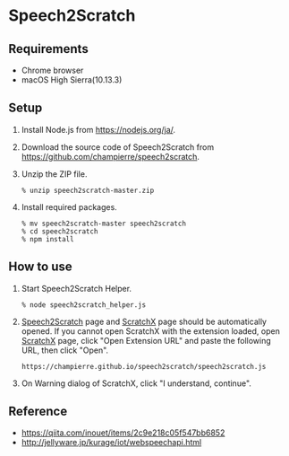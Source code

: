 # Speech2Scratch

## Requirements

- Chrome browser
- macOS High Sierra(10.13.3)

## Setup

1. Install Node.js from https://nodejs.org/ja/.

2. Download the source code of Speech2Scratch from https://github.com/champierre/speech2scratch.

3. Unzip the ZIP file.

	```
	% unzip speech2scratch-master.zip
	```

4. Install required packages.

	```
	% mv speech2scratch-master speech2scratch
	% cd speech2scratch
	% npm install
	```

## How to use

1. Start Speech2Scratch Helper.

	```
	% node speech2scratch_helper.js
	```

2. [Speech2Scratch](https://champierre.github.io/speech2scratch/) page and [ScratchX](http://scratchx.org/?url=https://champierre.github.io/speech2scratch/speech2scratch.js) page should be automatically opened. If you cannot open ScratchX with the extension loaded, open [ScratchX](http://scratchx.org/) page, click "Open Extension URL" and paste the following URL, then click "Open".

	```
	https://champierre.github.io/speech2scratch/speech2scratch.js
	```

3. On Warning dialog of ScratchX, click "I understand, continue".

## Reference

- https://qiita.com/inouet/items/2c9e218c05f547bb6852
- http://jellyware.jp/kurage/iot/webspeechapi.html
